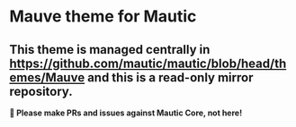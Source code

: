 # Mauve theme for Mautic

## This theme is managed centrally in https://github.com/mautic/mautic/blob/head/themes/Mauve and this is a read-only mirror repository.

**📣 Please make PRs and issues against Mautic Core, not here!**